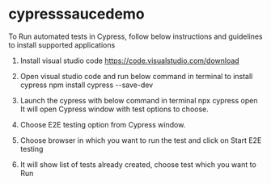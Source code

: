 # cypresssaucedemo

To Run automated tests in Cypress, follow below instructions and guidelines to install supported applications
1. Install visual studio code
https://code.visualstudio.com/download

2. Open visual studio code and run below command in terminal to install cypress
npm install cypress --save-dev

3. Launch the cypress with below command in terminal
npx cypress open
It will open Cypress window with test options to choose.

4. Choose E2E testing option from Cypress window.

5. Choose browser in which you want to run the test and click on Start E2E testing

6. It will show list of tests already created, choose test which you want to Run
